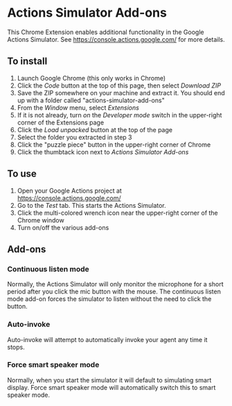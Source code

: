 # Actions Simulator Add-ons
 
 This Chrome Extension enables additional functionality in the Google Actions Simulator. See https://console.actions.google.com/ for more details.

## To install

1. Launch Google Chrome (this only works in Chrome)
2. Click the *Code* button at the top of this page, then select *Download ZIP*
3. Save the ZIP somewhere on your machine and extract it. You should end up with a folder called "actions-simulator-add-ons"
4. From the *Window* menu, select *Extensions*
5. If it is not already, turn *on* the *Developer mode* switch in the upper-right corner of the Extensions page
6. Click the *Load unpacked* button at the top of the page
7. Select the folder you extracted in step 3
8. Click the "puzzle piece" button in the upper-right corner of Chrome
9. Click the thumbtack icon next to *Actions Simulator Add-ons*

## To use

1. Open your Google Actions project at https://console.actions.google.com/
2. Go to the *Test* tab. This starts the Actions Simulator.
3. Click the multi-colored wrench icon near the upper-right corner of the Chrome window
4. Turn on/off the various add-ons

## Add-ons

### Continuous listen mode
Normally, the Actions Simulator will only monitor the microphone for a short period after you click the mic button with the mouse. The continuous listen mode add-on forces the simulator to listen without the need to click the button.

### Auto-invoke
Auto-invoke will attempt to automatically invoke your agent any time it stops.

### Force smart speaker mode
Normally, when you start the simulator it will default to simulating smart display. Force smart speaker mode will automatically switch this to smart speaker mode.


